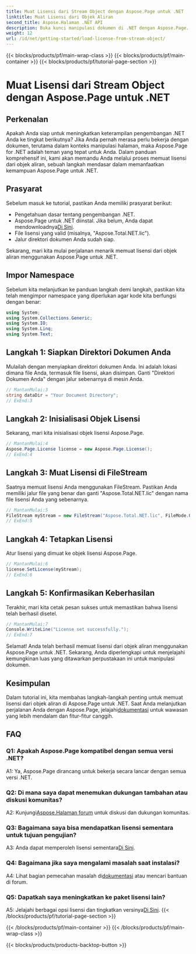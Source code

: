 ```yaml
---
title: Muat Lisensi dari Stream Object dengan Aspose.Page untuk .NET
linktitle: Muat Lisensi dari Objek Aliran
second_title: Aspose.Halaman .NET API
description: Buka kunci manipulasi dokumen di .NET dengan Aspose.Page. Ikuti panduan kami untuk memuat lisensi dari objek aliran dengan lancar.
weight: 12
url: /id/net/getting-started/load-license-from-stream-object/
---
```


{{< blocks/products/pf/main-wrap-class >}}
{{< blocks/products/pf/main-container >}}
{{< blocks/products/pf/tutorial-page-section >}}

# Muat Lisensi dari Stream Object dengan Aspose.Page untuk .NET

## Perkenalan

Apakah Anda siap untuk meningkatkan keterampilan pengembangan .NET Anda ke tingkat berikutnya? Jika Anda pernah merasa perlu bekerja dengan dokumen, terutama dalam konteks manipulasi halaman, maka Aspose.Page for .NET adalah teman yang tepat untuk Anda. Dalam panduan komprehensif ini, kami akan memandu Anda melalui proses memuat lisensi dari objek aliran, sebuah langkah mendasar dalam memanfaatkan kemampuan Aspose.Page untuk .NET.

## Prasyarat

Sebelum masuk ke tutorial, pastikan Anda memiliki prasyarat berikut:

- Pengetahuan dasar tentang pengembangan .NET.
-  Aspose.Page untuk .NET diinstal. Jika belum, Anda dapat mendownloadnya[Di Sini](https://releases.aspose.com/page/net/).
- File lisensi yang valid (misalnya, "Aspose.Total.NET.lic").
- Jalur direktori dokumen Anda sudah siap.

Sekarang, mari kita mulai perjalanan menarik memuat lisensi dari objek aliran menggunakan Aspose.Page untuk .NET.

## Impor Namespace

Sebelum kita melanjutkan ke panduan langkah demi langkah, pastikan kita telah mengimpor namespace yang diperlukan agar kode kita berfungsi dengan benar:

```csharp
using System;
using System.Collections.Generic;
using System.IO;
using System.Linq;
using System.Text;
```

## Langkah 1: Siapkan Direktori Dokumen Anda

Mulailah dengan menyiapkan direktori dokumen Anda. Ini adalah lokasi dimana file Anda, termasuk file lisensi, akan disimpan. Ganti "Direktori Dokumen Anda" dengan jalur sebenarnya di mesin Anda.

```csharp
// MantanMulai:3
string dataDir = "Your Document Directory";
// ExEnd:3
```

## Langkah 2: Inisialisasi Objek Lisensi

Sekarang, mari kita inisialisasi objek lisensi Aspose.Page.

```csharp
// MantanMulai:4
Aspose.Page.License license = new Aspose.Page.License();
// ExEnd:4
```

## Langkah 3: Muat Lisensi di FileStream

Saatnya memuat lisensi Anda menggunakan FileStream. Pastikan Anda memiliki jalur file yang benar dan ganti "Aspose.Total.NET.lic" dengan nama file lisensi Anda yang sebenarnya.

```csharp
// MantanMulai:5
FileStream myStream = new FileStream("Aspose.Total.NET.lic", FileMode.Open);
// ExEnd:5
```

## Langkah 4: Tetapkan Lisensi

Atur lisensi yang dimuat ke objek lisensi Aspose.Page.

```csharp
// MantanMulai:6
license.SetLicense(myStream);
// ExEnd:6
```

## Langkah 5: Konfirmasikan Keberhasilan

Terakhir, mari kita cetak pesan sukses untuk memastikan bahwa lisensi telah berhasil disetel.

```csharp
// MantanMulai:7
Console.WriteLine("License set successfully.");
// ExEnd:7
```

Selamat! Anda telah berhasil memuat lisensi dari objek aliran menggunakan Aspose.Page untuk .NET. Sekarang, Anda diperlengkapi untuk menjelajahi kemungkinan luas yang ditawarkan perpustakaan ini untuk manipulasi dokumen.

## Kesimpulan

Dalam tutorial ini, kita membahas langkah-langkah penting untuk memuat lisensi dari objek aliran di Aspose.Page untuk .NET. Saat Anda melanjutkan perjalanan Anda dengan Aspose.Page, jelajahi[dokumentasi](https://reference.aspose.com/page/net/) untuk wawasan yang lebih mendalam dan fitur-fitur canggih.

## FAQ

### Q1: Apakah Aspose.Page kompatibel dengan semua versi .NET?

A1: Ya, Aspose.Page dirancang untuk bekerja secara lancar dengan semua versi .NET.

### Q2: Di mana saya dapat menemukan dukungan tambahan atau diskusi komunitas?

 A2: Kunjungi[Aspose.Halaman forum](https://forum.aspose.com/c/page/39) untuk diskusi dan dukungan komunitas.

### Q3: Bagaimana saya bisa mendapatkan lisensi sementara untuk tujuan pengujian?

 A3: Anda dapat memperoleh lisensi sementara[Di Sini](https://purchase.aspose.com/temporary-license/).

### Q4: Bagaimana jika saya mengalami masalah saat instalasi?

 A4: Lihat bagian pemecahan masalah di[dokumentasi](https://reference.aspose.com/page/net/) atau mencari bantuan di forum.

### Q5: Dapatkah saya meningkatkan ke paket lisensi lain?

 A5: Jelajahi berbagai opsi lisensi dan tingkatkan versinya[Di Sini](https://purchase.aspose.com/buy).
{{< /blocks/products/pf/tutorial-page-section >}}

{{< /blocks/products/pf/main-container >}}
{{< /blocks/products/pf/main-wrap-class >}}

{{< blocks/products/products-backtop-button >}}
